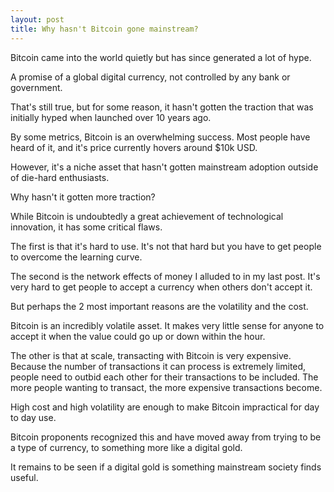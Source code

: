 ```yaml
---
layout: post
title: Why hasn't Bitcoin gone mainstream?
---
```


Bitcoin came into the world quietly but has since generated a lot of hype.

A promise of a global digital currency, not controlled by any bank or government.

That's still true, but for some reason, it hasn't gotten the traction that was initially hyped when launched over 10 years ago.

By some metrics, Bitcoin is an overwhelming success. Most people have heard of it, and it's price currently hovers around $10k USD.

However, it's a niche asset that hasn't gotten mainstream adoption outside of die-hard enthusiasts.

Why hasn't it gotten more traction?

While Bitcoin is undoubtedly a great achievement of technological innovation, it has some critical flaws.

The first is that it's hard to use. It's not that hard but you have to get people to overcome the learning curve.

The second is the network effects of money I alluded to in my last post. It's very hard to get people to accept a currency when others don't accept it.

But perhaps the 2 most important reasons are the volatility and the cost.

Bitcoin is an incredibly volatile asset. It makes very little sense for anyone to accept it when the value could go up or down within the hour.

The other is that at scale, transacting with Bitcoin is very expensive. Because the number of transactions it can process is extremely limited, people need to outbid each other for their transactions to be included. The more people wanting to transact, the more expensive transactions become.

High cost and high volatility are enough to make Bitcoin impractical for day to day use.

Bitcoin proponents recognized this and have moved away from trying to be a type of currency, to something more like a digital gold.

It remains to be seen if a digital gold is something mainstream society finds useful.
